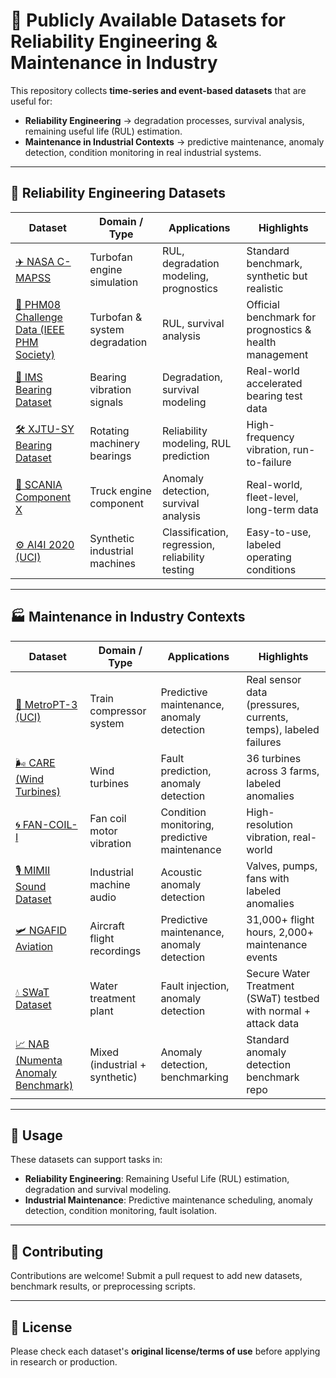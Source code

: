 # 🔧 Publicly Available Datasets for Reliability Engineering & Maintenance in Industry

This repository collects **time-series and event-based datasets** that are useful for:  
- **Reliability Engineering** → degradation processes, survival analysis, remaining useful life (RUL) estimation.  
- **Maintenance in Industrial Contexts** → predictive maintenance, anomaly detection, condition monitoring in real industrial systems.  

---

## 📐 Reliability Engineering Datasets

| Dataset | Domain / Type | Applications | Highlights |
|---------|---------------|--------------|-------------|
| [✈️ NASA C-MAPSS](https://www.nasa.gov/content/prognostics-center-of-excellence-data-set-repository) | Turbofan engine simulation | RUL, degradation modeling, prognostics | Standard benchmark, synthetic but realistic |
| [🔧 PHM08 Challenge Data (IEEE PHM Society)](https://www.phmsociety.org/events/data-challenges/) | Turbofan & system degradation | RUL, survival analysis | Official benchmark for prognostics & health management |
| [🧰 IMS Bearing Dataset](https://ti.arc.nasa.gov/tech/dash/groups/pcoe/prognostic-data-repository/) | Bearing vibration signals | Degradation, survival modeling | Real-world accelerated bearing test data |
| [🛠️ XJTU-SY Bearing Dataset](https://biaowang.tech/xjtu-sy-bearing-datasets/) | Rotating machinery bearings | Reliability modeling, RUL prediction | High-frequency vibration, run-to-failure |
| [🚚 SCANIA Component X](https://www.nature.com/articles/s41597-025-04802-6.pdf) | Truck engine component | Anomaly detection, survival analysis | Real-world, fleet-level, long-term data |
| [⚙️ AI4I 2020 (UCI)](https://archive.ics.uci.edu/ml/datasets/AI4I%2B2020%2BPredictive%2BMaintenance%2BDataset) | Synthetic industrial machines | Classification, regression, reliability testing | Easy-to-use, labeled operating conditions |

---

## 🏭 Maintenance in Industry Contexts

| Dataset | Domain / Type | Applications | Highlights |
|---------|---------------|--------------|-------------|
| [🚆 MetroPT-3 (UCI)](https://archive.ics.uci.edu/dataset/791/metropt%2B3%2Bdataset) | Train compressor system | Predictive maintenance, anomaly detection | Real sensor data (pressures, currents, temps), labeled failures |
| [🌬️ CARE (Wind Turbines)](https://arxiv.org/abs/2401.15199) | Wind turbines | Fault prediction, anomaly detection | 36 turbines across 3 farms, labeled anomalies |
| [🌀 FAN-COIL-I](https://arxiv.org/abs/2408.14448) | Fan coil motor vibration | Condition monitoring, predictive maintenance | High-resolution vibration, real-world |
| [🎙️ MIMII Sound Dataset](https://arxiv.org/abs/1909.09347) | Industrial machine audio | Acoustic anomaly detection | Valves, pumps, fans with labeled anomalies |
| [🛩️ NGAFID Aviation](https://arxiv.org/abs/2210.07317) | Aircraft flight recordings | Predictive maintenance, anomaly detection | 31,000+ flight hours, 2,000+ maintenance events |
| [💧 SWaT Dataset](https://itrust.sutd.edu.sg/itrust-labs_datasets/) | Water treatment plant | Fault injection, anomaly detection | Secure Water Treatment (SWaT) testbed with normal + attack data |
| [📈 NAB (Numenta Anomaly Benchmark)](https://github.com/numenta/NAB) | Mixed (industrial + synthetic) | Anomaly detection, benchmarking | Standard anomaly detection benchmark repo |

---

## 🚀 Usage

These datasets can support tasks in:  
- **Reliability Engineering**: Remaining Useful Life (RUL) estimation, degradation and survival modeling.  
- **Industrial Maintenance**: Predictive maintenance scheduling, anomaly detection, condition monitoring, fault isolation.  

---

## 🤝 Contributing

Contributions are welcome! Submit a pull request to add new datasets, benchmark results, or preprocessing scripts.

---

## 📜 License

Please check each dataset's **original license/terms of use** before applying in research or production.
